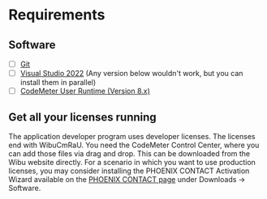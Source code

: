 # Requirements
## Software
* [ ] [Git](https://git-scm.com/)
* [ ] [Visual Studio 2022](https://visualstudio.microsoft.com/downloads/) (Any version below wouldn't work, but you can install them in parallel)
* [ ] [CodeMeter User Runtime (Version 8.x)](https://www.wibu.com/de/support/anwendersoftware/anwendersoftware.html)

## Get all your licenses running
The application developer program uses developer licenses. The licenses end with WibuCmRaU. You need the CodeMeter Control Center, where you can add those files via drag and drop. This can be downloaded from the Wibu website directly.
For a scenario in which you want to use production licenses, you may consider installing the PHOENIX CONTACT Activation Wizard available on the [PHOENIX CONTACT page](https://www.phoenixcontact.com/de-de/produkte/programmier-software-plcnext-engineer-1046008) under Downloads -> Software.
